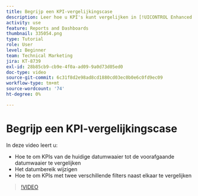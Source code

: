 ```yaml
---
title: Begrijp een KPI-vergelijkingscase
description: Leer hoe u KPI's kunt vergelijken in [!UICONTROL Enhanced Analytics] van het huidige datumbereik tot een eerder datumbereik, en hoe KPI's met twee verschillende filters te vergelijken.
activity: use
feature: Reports and Dashboards
thumbnail: 335054.png
type: Tutorial
role: User
level: Beginner
team: Technical Marketing
jira: KT-8739
exl-id: 28b85cb9-cb9e-4f0a-ad09-9a0d73d05ed0
doc-type: video
source-git-commit: 6c31f8d2e98ad8cd1880cd03ec0b0e6c0fd9ec09
workflow-type: tm+mt
source-wordcount: '74'
ht-degree: 0%

---
```


# Begrijp een KPI-vergelijkingscase

In deze video leert u:

* Hoe te om KPIs van de huidige datumwaaier tot de voorafgaande datumwaaier te vergelijken
* Het datumbereik wijzigen
* Hoe te om KPIs met twee verschillende filters naast elkaar te vergelijken

>[!VIDEO](https://video.tv.adobe.com/v/335054/?quality=12&learn=on)
